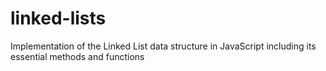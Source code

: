 # linked-lists
Implementation of the Linked List data structure in JavaScript including its essential methods and functions

